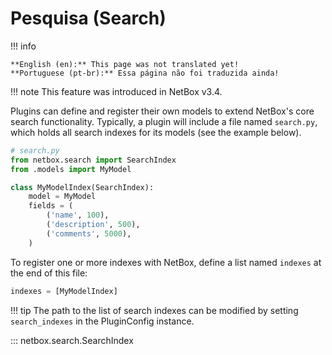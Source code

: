 # Pesquisa (Search)

!!! info

    **English (en):** This page was not translated yet!
    **Portuguese (pt-br):** Essa página não foi traduzida ainda!

!!! note
    This feature was introduced in NetBox v3.4.

Plugins can define and register their own models to extend NetBox's core search functionality. Typically, a plugin will include a file named `search.py`, which holds all search indexes for its models (see the example below).

```python
# search.py
from netbox.search import SearchIndex
from .models import MyModel

class MyModelIndex(SearchIndex):
    model = MyModel
    fields = (
        ('name', 100),
        ('description', 500),
        ('comments', 5000),
    )
```

To register one or more indexes with NetBox, define a list named `indexes` at the end of this file:

```python
indexes = [MyModelIndex]
```

!!! tip
    The path to the list of search indexes can be modified by setting `search_indexes` in the PluginConfig instance.

::: netbox.search.SearchIndex
